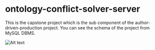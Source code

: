 # ontology-conflict-solver-server
This is the capstone project which is the sub component of the author-driven-production project. You can see the schema of the project from MySQL DBMS.


![Alt text](https://github.com/ermangurses/ontology-conflict-solver-server/blob/master/Schema.png?raw=true "The Schema of the Project")
